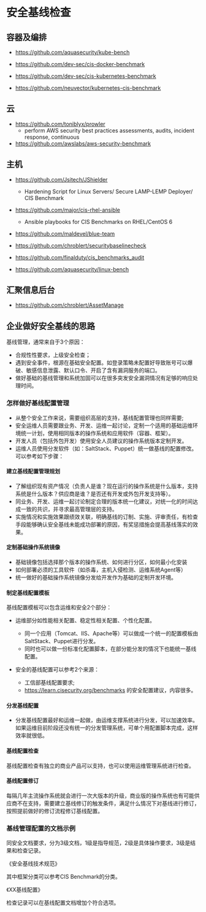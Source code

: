 # 安全基线检查

## 容器及编排
- https://github.com/aquasecurity/kube-bench

- https://github.com/dev-sec/cis-docker-benchmark
- https://github.com/dev-sec/cis-kubernetes-benchmark

- https://github.com/neuvector/kubernetes-cis-benchmark
## 云
- https://github.com/toniblyx/prowler
  - perform AWS security best practices assessments, audits, incident response, continuous
- https://github.com/awslabs/aws-security-benchmark

## 主机
- https://github.com/Jsitech/JShielder
  - Hardening Script for Linux Servers/ Secure LAMP-LEMP Deployer/ CIS Benchmark
- https://github.com/major/cis-rhel-ansible
  - Ansible playbooks for CIS Benchmarks on RHEL/CentOS 6
- https://github.com/maldevel/blue-team
- https://github.com/chroblert/securitybaselinecheck

- https://github.com/finalduty/cis_benchmarks_audit
- https://github.com/aquasecurity/linux-bench
## 汇聚信息后台
- https://github.com/chroblert/AssetManage

## 企业做好安全基线的思路

基线管理，通常来自于3个原因：
- 合规性性要求，上级安全检查；
- 遇到安全事件，根源在基础安全配置。如登录策略未配置好导致账号可以爆破、敏感信息泄露、默认口令、开启了含有漏洞服务的端口。
- 做好基础的基线管理和系统加固可以在很多突发安全漏洞情况有足够的响应处理时间。

### 怎样做好基线配置管理
- 从整个安全工作来说，需要组织高层的支持，基线配置管理也同样需要;
- 安全运维人员需要跟业务、开发、运维一起讨论，定制一个适用的基础运维环境统一计划，使用相同版本的操作系统和应用软件（容器、框架）。
- 开发人员（包括外包开发）使用安全人员建议的操作系统版本定制开发。
- 运维人员使用分发软件（如：SaltStack、Puppet）统一做基线的配置修改。可以参考如下步骤：

#### 建立基线配置管理规划

- 了解组织现有资产情况（负责人是谁？现在运行的操作系统是什么版本，支持系统是什么版本？供应商是谁？是否还有开发或外包开发支持等）。
- 同业务、开发、运维一起讨论制定合理的版本统一化建议，对统一化的时间达成一致的共识，并寻求最高管理层的支持。
- 实施情况和实施效果跟绩效关联，明确基线的订制、实施、评审责任，有检查手段能够确认安全基线未能成功部署的原因，有奖惩措施会提高基线落实的效果。

#### 定制基础操作系统镜像
- 基础镜像包括选择那个版本的操作系统、如何进行分区，如何最小化安装
- 如何部署必须的工具软件（如杀毒，主机入侵检测、运维系统Agent等）
- 统一做好的基础操作系统镜像分发给开发作为基础的定制开发环境。

#### 制定基线配置模板
基线配置模板可以包含运维和安全2个部分：
- 运维部分如性能相关配置、稳定性相关配置、个性化配置。
  - 同一个应用（Tomcat、IIS、Apache等）可以做成一个统一的配置模板由SaltStack、Puppet进行分发。
  - 同时也可以做一份标准化配置脚本，在部分能分发的情况下也能统一基线配置。

- 安全的基线配置可以参考2个来源：
  - 工信部基线配置要求;
  - https://learn.cisecurity.org/benchmarks 的安全配置建议，内容很多。

#### 分发基线配置

- 分发基线配置最好和运维一起做，由运维支撑系统进行分发，可以加速效率。如果运维目前阶段还没有统一的分发管理系统，可单个用配置脚本完成，这样效率就很低。

#### 基线配置检查

基线配置检查有独立的商业产品可以支持，也可以使用运维管理系统进行检查。

#### 基线配置修订

每隔几年主流操作系统就会进行一次大版本的升级，商业版的操作系统也有可能供应商不在支持，需要建立基线修订的触发条件，满足什么情况下对基线进行修订，按照提前做好的修订流程修订基线配置。

### 基线管理配置的文档示例
同安全文档要求，分为3级文档，1级是指导规范，2级是具体操作要求，3级是结果和检查记录。

《安全基线技术规范》

其中框架分类可以参考CIS Benchmark的分类。

《XX基线配置》


检查记录可以在基线配置文档增加个符合选项。


